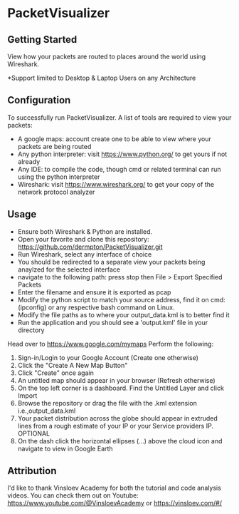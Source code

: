 # PacketVisualizer

## Getting Started
View how your packets are routed to places around the world using Wireshark.

*Support limited to Desktop & Laptop Users on any Architecture

## Configuration
To successfully run PacketVisualizer. A list of tools are required to view your
packets:
- A google maps: account create one to be able to view where your packets are being routed
- Any python interpreter: visit https://www.python.org/ to get yours if not already
- Any IDE: to compile the code, though cmd or related terminal can run using the python interpreter
- Wireshark: visit https://www.wireshark.org/ to get your copy of the network protocol analyzer

## Usage

- Ensure both Wireshark & Python are installed.
- Open your favorite and clone this repository: https://github.com/dermpton/PacketVisualizer.git
- Run Wireshark, select any interface of choice
- You should be redirected to a separate view your packets being anaylzed for the selected interface
- navigate to the following path: press stop then File > Export Specified Packets
- Enter the filename and ensure it is exported as pcap
- Modify the python script to match your source address, find it on cmd: (ipconfig) or any respective bash command on Linux.
- Modify the file paths as to where your output_data.kml is to better find it 
- Run the application and you should see a 'output.kml' file in your directory

Head over to https://www.google.com/mymaps
Perform the following:
1. Sign-in/Login to your Google Account (Create one otherwise)
2. Click the "Create A New Map Button"
3. Click "Create" once again
4. An untitled map should appear in your browser (Refresh otherwise)
5. On the top left corner is a dashboard. Find the Untitled Layer and click Import
6. Browse the repository or drag the file with the .kml extension i.e.,output_data.kml
7. Your packet distribution across the globe should appear in extruded lines from a rough estimate of your IP or your Service providers IP.
OPTIONAL
8. On the dash click the horizontal ellipses (...) above the cloud icon and navigate to view in Google Earth

## Attribution

I'd like to thank Vinsloev Academy for both the tutorial and code analysis videos. You can check them out on Youtube: https://www.youtube.com/@VinsloevAcademy or https://vinsloev.com/#/

